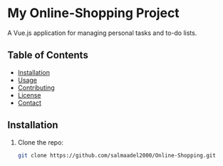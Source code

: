 # My Online-Shopping Project

A Vue.js application for managing personal tasks and to-do lists.

## Table of Contents

- [Installation](#installation)
- [Usage](#usage)
- [Contributing](#contributing)
- [License](#license)
- [Contact](#contact)

## Installation

1. Clone the repo:
   ```sh
   git clone https://github.com/salmaadel2000/Online-Shopping.git
